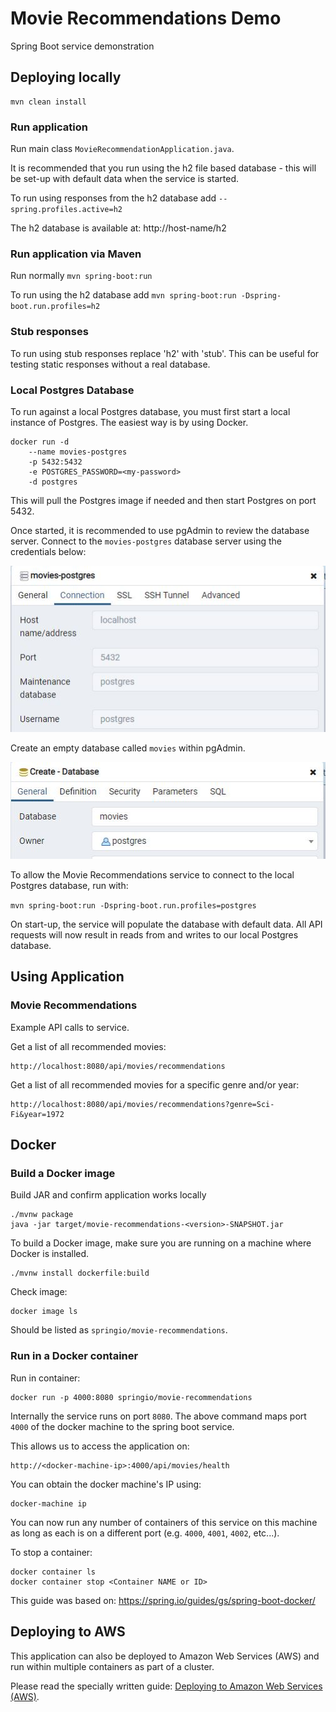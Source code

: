 # Movie Recommendations Demo
Spring Boot service demonstration

## Deploying locally

```
mvn clean install
```

### Run application

Run main class `MovieRecommendationApplication.java`.

It is recommended that you run using the h2 file based database - this will be set-up with default data when the service is started.

To run using responses from the h2 database add `--spring.profiles.active=h2`

The h2 database is available at:
http://host-name/h2

### Run application via Maven

Run normally `mvn spring-boot:run`

To run using the h2 database add `mvn spring-boot:run -Dspring-boot.run.profiles=h2`

### Stub responses

To run using stub responses replace 'h2' with 'stub'. This can be useful for testing static responses without a real database.

### Local Postgres Database

To run against a local Postgres database, you must first start a local instance of Postgres. The easiest way is by using Docker.

```
docker run -d
    --name movies-postgres
    -p 5432:5432
    -e POSTGRES_PASSWORD=<my-password>
    -d postgres
```

This will pull the Postgres image if needed and then start Postgres on port 5432.

Once started, it is recommended to use pgAdmin to review the database server. Connect to the `movies-postgres` database server using the credentials below:

![alt text](./assets/postgres-connection.JPG "Postgres Connection")

Create an empty database called `movies` within pgAdmin.

![alt text](./assets/create-database.JPG "Create Movies Database")

To allow the Movie Recommendations service to connect to the local Postgres database, run with:

```mvn spring-boot:run -Dspring-boot.run.profiles=postgres```

On start-up, the service will populate the database with default data. All API requests will now result in reads from and writes to our local Postgres database.


## Using Application

### Movie Recommendations

Example API calls to service.

Get a list of all recommended movies:
```
http://localhost:8080/api/movies/recommendations
```

Get a list of all recommended movies for a specific genre and/or year:
```
http://localhost:8080/api/movies/recommendations?genre=Sci-Fi&year=1972
```

## Docker

### Build a Docker image

Build JAR and confirm application works locally

```
./mvnw package
java -jar target/movie-recommendations-<version>-SNAPSHOT.jar
```

To build a Docker image, make sure you are running on a machine where Docker is installed.

```
./mvnw install dockerfile:build
```

Check image:
```
docker image ls
```
Should be listed as `springio/movie-recommendations`.

### Run in a Docker container

Run in container:
```
docker run -p 4000:8080 springio/movie-recommendations
```

Internally the service runs on port `8080`. The above command maps port `4000` of the docker machine to the spring boot service.

This allows us to access the application on:

```
http://<docker-machine-ip>:4000/api/movies/health
```

You can obtain the docker machine's IP using:
```
docker-machine ip
```

You can now run any number of containers of this service on this machine as long as each is on a different port (e.g. `4000`, `4001`, `4002`, etc...).

To stop a container:
```
docker container ls
docker container stop <Container NAME or ID>
```

This guide was based on: https://spring.io/guides/gs/spring-boot-docker/

## Deploying to AWS

This application can also be deployed to Amazon Web Services (AWS) and run within multiple containers as part of a cluster.

Please read the specially written guide: [Deploying to Amazon Web Services (AWS)](./aws).


